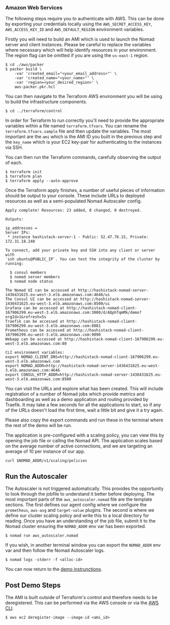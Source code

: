 ### Amazon Web Services
The following steps require you to authenticate with AWS. This can be done by exporting your
credentials locally using the `AWS_SECRET_ACCESS_KEY`, `AWS_ACCESS_KEY_ID` and `AWS_DEFAULT_REGION`
environment variables.

Firstly you will need to build an AMI which is used to launch the Nomad server and client
instances. Please be careful to replace the variables where necessary which will help identify
resources in your environment. The region flag can be omitted if you are using the `us-east-1`
region.
```
$ cd ./aws/packer
$ packer build \
    -var 'created_email="<your_email_address>"' \
    -var 'created_name="<your_name>"' \
    -var 'region=<your_desired_region>' \
    aws-packer.pkr.hcl
```

You can then navigate to the Terraform AWS environment you will be using to build the
infrastructure components.
```
$ cd ../terraform/control
```

In order for Terraform to run correctly you'll need to provide the appropriate variables within a
file named `terraform.tfvars`. You can rename the `terraform.tfvars.sample` file and then update the
variables. The most important are the `ami` which is the AMI ID you built in the previous step and
the `key_name` which is your EC2 key-pair for authenticating to the instances via SSH.

You can then run the Terraform commands, carefully observing the output of each.
```
$ terraform init
$ terraform plan
$ terraform apply --auto-approve
```

Once the Terraform apply finishes, a number of useful pieces of information should be output to
your console. These include URLs to deployed resources as well as a semi-populated Nomad Autoscaler
config.
```
Apply complete! Resources: 23 added, 0 changed, 0 destroyed.

Outputs:

ip_addresses =
Server IPs:
 * instance hashistack-server-1 - Public: 52.47.76.15, Private: 172.31.18.240

To connect, add your private key and SSH into any client or server with
`ssh ubuntu@PUBLIC_IP`. You can test the integrity of the cluster by running:

  $ consul members
  $ nomad server members
  $ nomad node status

The Nomad UI can be accessed at http://hashistack-nomad-server-1436431625.eu-west-3.elb.amazonaws.com:4646/ui
The Consul UI can be accessed at http://hashistack-nomad-server-1436431625.eu-west-3.elb.amazonaws.com:8500/ui
Grafana can be accessed at http://hashistack-nomad-client-167906299.eu-west-3.elb.amazonaws.com:3000/d/AQphTqmMk/demo?orgId=1&refresh=5s
Traefik can be accessed at http://hashistack-nomad-client-167906299.eu-west-3.elb.amazonaws.com:8081
Prometheus can be accessed at http://hashistack-nomad-client-167906299.eu-west-3.elb.amazonaws.com:9090
Webapp can be accessed at http://hashistack-nomad-client-167906299.eu-west-3.elb.amazonaws.com:80

CLI environment variables:
export NOMAD_CLIENT_DNS=http://hashistack-nomad-client-167906299.eu-west-3.elb.amazonaws.com
export NOMAD_ADDR=http://hashistack-nomad-server-1436431625.eu-west-3.elb.amazonaws.com:4646
export CONSUL_HTTP_ADDR=http://hashistack-nomad-server-1436431625.eu-west-3.elb.amazonaws.com:8500
```

You can visit the URLs and explore what has been created. This will include registration of a
number of Nomad jobs which provide metrics and dashboarding as well as a demo application and
routing provided by Traefik. It may take a few seconds for all the applications to start, so if
any of the URLs doesn't load the first time, wait a little bit and give it a try again.

Please also copy the export commands and run these in the terminal where the rest of the demo will
be run.

The application is pre-configured with a scaling policy, you can view this by opening the job file
or calling the Nomad API. The application scales based on the average number of active connections,
and we are targeting an average of 10 per instance of our app.
```
curl $NOMAD_ADDR/v1/scaling/policies
```

## Run the Autoscaler
The Autoscaler is not triggered automatically. This provides the opportunity to look through the
jobfile to understand it better before deploying. The most important parts of the `aws_autoscaler.nomad`
file are the template sections. The first defines our agent config where we configure the
`prometheus`, `aws-asg` and `target-value` plugins. The second is where we define our cluster
scaling policy and write this to a local directory for reading. Once you have an understanding of
the job file, submit it to the Nomad cluster ensuring the `NOMAD_ADDR` env var has been exported.
```
$ nomad run aws_autoscaler.nomad
```

If you wish, in another terminal window you can export the `NOMAD_ADDR` env var and then follow
the Nomad Autoscaler logs.
```
$ nomad logs -stderr -f <alloc-id>
```

You can now return to the [demo instrunctions](../README.md#the-demo).

## Post Demo Steps
The AMI is built outside of Terraform's control and therefore needs to be deregistered. This can be
performed via the AWS console or via the [AWS CLI](https://aws.amazon.com/cli/).

```
$ aws ec2 deregister-image --image-id <ami_id>
```
